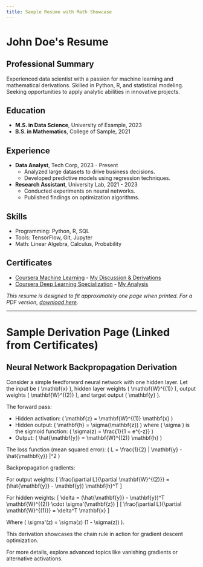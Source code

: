 ```yaml
---
title: Sample Resume with Math Showcase
---
```


# John Doe's Resume

## Professional Summary
Experienced data scientist with a passion for machine learning and mathematical derivations. Skilled in Python, R, and statistical modeling. Seeking opportunities to apply analytic abilities in innovative projects.

## Education
- **M.S. in Data Science**, University of Example, 2023
- **B.S. in Mathematics**, College of Sample, 2021

## Experience
- **Data Analyst**, Tech Corp, 2023 - Present
  - Analyzed large datasets to drive business decisions.
  - Developed predictive models using regression techniques.
- **Research Assistant**, University Lab, 2021 - 2023
  - Conducted experiments on neural networks.
  - Published findings on optimization algorithms.

## Skills
- Programming: Python, R, SQL
- Tools: TensorFlow, Git, Jupyter
- Math: Linear Algebra, Calculus, Probability

## Certificates
- [Coursera Machine Learning](https://www.coursera.org/account/accomplishments/verify/EXAMPLE123) - [My Discussion & Derivations](/derivations/machine-learning-math)
- [Coursera Deep Learning Specialization](https://www.coursera.org/account/accomplishments/specialization/EXAMPLE456) - [My Analysis](/derivations/neural-net-derivations)

*This resume is designed to fit approximately one page when printed. For a PDF version, [download here](/assets/resume.pdf).*

---

# Sample Derivation Page (Linked from Certificates)

## Neural Network Backpropagation Derivation

Consider a simple feedforward neural network with one hidden layer. Let the input be \( \mathbf{x} \), hidden layer weights \( \mathbf{W}^{(1)} \), output weights \( \mathbf{W}^{(2)} \), and target output \( \mathbf{y} \).

The forward pass:
- Hidden activation: \( \mathbf{z} = \mathbf{W}^{(1)} \mathbf{x} \)
- Hidden output: \( \mathbf{h} = \sigma(\mathbf{z}) \) where \( \sigma \) is the sigmoid function: \( \sigma(z) = \frac{1}{1 + e^{-z}} \)
- Output: \( \hat{\mathbf{y}} = \mathbf{W}^{(2)} \mathbf{h} \)

The loss function (mean squared error): \( L = \frac{1}{2} \| \mathbf{y} - \hat{\mathbf{y}} \|^2 \)

Backpropagation gradients:

For output weights:
\[ \frac{\partial L}{\partial \mathbf{W}^{(2)}} = (\hat{\mathbf{y}} - \mathbf{y}) \mathbf{h}^T \]

For hidden weights:
\[ \delta = (\hat{\mathbf{y}} - \mathbf{y})^T \mathbf{W}^{(2)} \cdot \sigma'(\mathbf{z}) \]
\[ \frac{\partial L}{\partial \mathbf{W}^{(1)}} = \delta^T \mathbf{x} \]

Where \( \sigma'(z) = \sigma(z) (1 - \sigma(z)) \).

This derivation showcases the chain rule in action for gradient descent optimization.

For more details, explore advanced topics like vanishing gradients or alternative activations.
